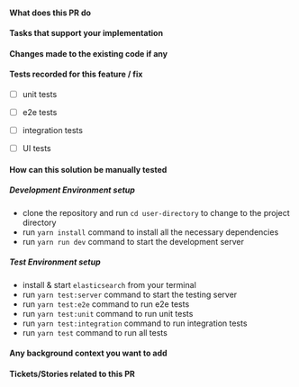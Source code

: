 #### What does this PR do

#### Tasks that support your implementation

#### Changes made to the existing code if any

#### Tests recorded for this feature / fix

- [ ] unit tests

- [ ] e2e tests

- [ ] integration tests

- [ ] UI tests

#### How can this solution be manually tested

##### Development Environment setup

- clone the repository and run `cd user-directory` to change to the project directory
- run `yarn install` command to install all the necessary dependencies
- run `yarn run dev` command to start the development server

##### Test Environment setup

- install & start `elasticsearch` from your terminal
- run `yarn test:server` command to start the testing server
- run `yarn test:e2e` command to run e2e tests
- run `yarn test:unit` command to run unit tests
- run `yarn test:integration` command to run integration tests
- run `yarn test` command to run all tests

#### Any background context you want to add

#### Tickets/Stories related to this PR
